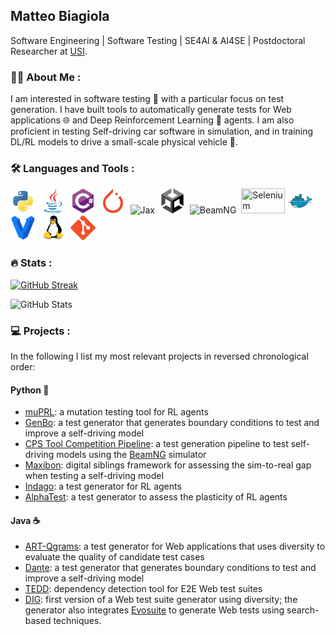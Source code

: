 ## Matteo Biagiola

Software Engineering | Software Testing | SE4AI & AI4SE | Postdoctoral Researcher at [USI](https://www.usi.ch/it).

### 👨‍💻 About Me :

I am interested in software testing 🧪 with a particular focus on test generation. I have built tools to automatically generate tests for Web applications 🌐 and Deep Reinforcement Learning 🤖 agents. I am also proficient in testing Self-driving car software in simulation, and in training DL/RL models to drive a small-scale physical vehicle 🚗.

### 🛠️ Languages and Tools :

<div>
  <img src="https://github.com/devicons/devicon/blob/master/icons/python/python-original.svg" title="Python" alt="Python" width="40" height="40"/>&nbsp;
  <img src="https://github.com/devicons/devicon/blob/master/icons/java/java-original.svg" title="Java" alt="Java" width="40" height="40"/>&nbsp;
  <img src="https://github.com/devicons/devicon/blob/master/icons/csharp/csharp-original.svg" title="Csharp" alt="Csharp" width="40" height="40"/>&nbsp;
  <img src="https://github.com/devicons/devicon/blob/master/icons/pytorch/pytorch-original.svg" title="Pytorch" alt="Pytorch" width="40" height="40"/>&nbsp;
  <img src="https://upload.wikimedia.org/wikipedia/commons/8/86/Google_JAX_logo.svg" title="Jax" alt="Jax" width="40" height="40"/>&nbsp;
  <img src="https://github.com/devicons/devicon/blob/master/icons/unity/unity-original.svg" title="Unity" alt="Unity" width="40" height="40"/>&nbsp;
  <img src="https://wiki.beamng.com/images/b/be/BeamNG-logo-icon-2016.svg" title="BeamNG" alt="BeamNG" width="40" height="40"/>&nbsp;
  <img src="https://upload.wikimedia.org/wikipedia/commons/9/9f/Selenium_logo.svg" title="Selenium" **alt="Selenium" width="70" height="40"/>
  <img src="https://github.com/devicons/devicon/blob/master/icons/docker/docker-original.svg" title="Docker" alt="Docker" width="40" height="40"/>&nbsp;
  <img src="https://github.com/devicons/devicon/blob/master/icons/vagrant/vagrant-original.svg" title="Vagrant" alt="Vagrant" width="40" height="40"/>&nbsp;
  <img src="https://github.com/devicons/devicon/blob/master/icons/linux/linux-original.svg" title="Linux" alt="Linux" width="40" height="40"/>&nbsp;
  <img src="https://github.com/devicons/devicon/blob/master/icons/git/git-plain.svg" title="Git" **alt="Git" width="40" height="40"/>
</div>

### 🔥 Stats :

[![GitHub Streak](http://github-readme-streak-stats.herokuapp.com?user=matteobiagiola&theme=dark&background=000000)](https://git.io/streak-stats)

![GitHub Stats](https://github-readme-stats.vercel.app/api?username=matteobiagiola&theme=vue-dark&show_icons=true&hide_border=true&count_private=true)

### 💻 Projects :

In the following I list my most relevant projects in reversed chronological order:

#### Python 🐍 

- [muPRL](https://github.com/testingautomated-usi/muPRL): a mutation testing tool for RL agents
- [GenBo](https://github.com/testingautomated-usi/genbo): a test generator that generates boundary conditions to test and improve a self-driving model
- [CPS Tool Competition Pipeline](https://github.com/sbft-cps-tool-competition/cps-tool-competition): a test generation pipeline to test self-driving models using the [BeamNG](https://www.beamng.tech/) simulator
- [Maxibon](https://github.com/testingautomated-usi/maxitwo): digital siblings framework for assessing the sim-to-real gap when testing a self-driving model
- [Indago](https://github.com/matteobiagiola/drl-testing-experiments): a test generator for RL agents
- [AlphaTest](https://github.com/testingautomated-usi/rl-plasticity-experiments): a test generator to assess the plasticity of RL agents

#### Java ☕

- [ART-Qgrams](https://github.com/testingautomated-usi/adaptive-tg-qgrams): a test generator for Web applications that uses diversity to evaluate the quality of candidate test cases
- [Dante](https://github.com/matteobiagiola/ICST20-submission-material-DANTE): a test generator that generates boundary conditions to test and improve a self-driving model
- [TEDD](https://github.com/matteobiagiola/FSE19-submission-material-TEDD): dependency detection tool for E2E Web test suites
- [DIG](https://github.com/matteobiagiola/FSE19-submission-material-DIG): first version of a Web test suite generator using diversity; the generator also integrates [Evosuite](https://github.com/EvoSuite/evosuite) to generate Web tests using search-based techniques.
  
